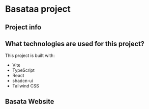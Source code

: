 # Basataa project

## Project info

## What technologies are used for this project?

This project is built with:

- Vite
- TypeScript
- React
- shadcn-ui
- Tailwind CSS

## Basata Website

